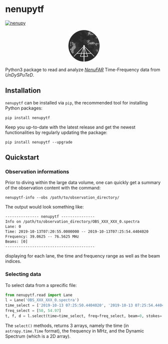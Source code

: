 # **nenupytf**

[![nenupy](https://img.shields.io/pypi/v/nenupytf.svg)](
    https://pypi.python.org/pypi/nenupytf)

<p align="center">
<img src="./Logo-NenuFAR-noir.svg" width="20%">
</p>

Python3 package to read and analyze [*NenuFAR*](https://nenufar.obs-nancay.fr/en/astronomer/) Time-Frequency data from *UnDySPuTeD*.

## Installation
`nenupytf` can be installed via `pip`, the recommended tool for installing Python packages:
```
pip install nenupytf
```
Keep you up-to-date with the latest release and get the newest functionalities by regularly updating the package:  
```
pip install nenupytf --upgrade
```

## Quickstart

### Observation informations
Prior to diving within the large data volume, one can quickly get a summary of the observation content with the command:
```
nenupytf-info --obs /path/to/observation_directory/
```
The output would look something like:
```
--------------- nenupytf ---------------
Info on /path/to/observation_directory/OBS_XXX_XXX_0.spectra
Lane: 0
Time: 2019-10-13T07:20:55.0000000 -- 2019-10-13T07:25:54.4404020
Frequency: 39.0625 -- 76.5625 MHz
Beams: [0]
----------------------------------------
```
displaying for each lane, the time and frequency range as well as the beam indices.

### Selecting data
To select data from a sprecific file:
```python
from nenupytf.read import Lane
l = Lane('OBS_XXX_XXX_0.spectra')
time_select = ['2019-10-13 07:25:50.4404020', '2019-10-13 07:25:54.4404020']
freq_select = [50, 54.97]
t, f, d = l.select(time=time_select, freq=freq_select, beam=0, stokes='I')
```
The `select()` methods, returns 3 arrays, namely the time (in `astropy.time.Time` format), the frequency in MHz, and the Dynamic Spectrum (which is a 2D array).